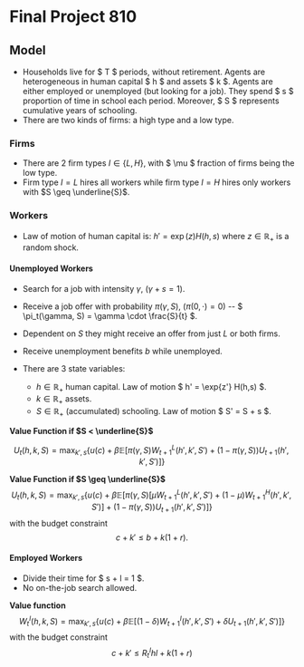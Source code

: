 # Final Project 810

<!-- ## Description -->

<!-- ### Human-capital accumulation 
- At any period $t$ agents without a college degree $(\psi=0)$ decide to attend college or not.
- If they attend college, spend $t+1, \ldots, t+5$ periods earning $0$ and after that get a college degree $(\psi = 1)$.

### Firm Side
- Two types of firms $H$ and $L$.
- If employed by $I$ draw wage from $F_I$ with $ \mathbb{E}[H] > \mathbb{E}[L, \psi = 1] > \mathbb{E}[L, \psi = 0]$.
- $H$ firm want to hire above only college graduates.
- $L$ firm want to hire everyone.
    - If $L$ hires you and you are a college graduate then you get a higher wage.

#### Production Function
- Firms have a production function $F_I(h,\psi)$:
$$ f^I(h) = f^I(h, \psi) = A_I( h + \psi\varepsilon), \quad I \in\{L,H\} $$

#### Firm Value Function
$$
\begin{aligned}
J^I_{t}(\omega, \vec{h}) &=(1-\omega) f^I(\vec{h})+\beta_{f} \mathbb{E}\left[(1-\delta) J_{t+1}\left(\omega, \vec{h}^{\prime}\right)\right] \quad \forall t \leq T \\
J^I_{T+1}(\omega, \vec{h}) &=0
\end{aligned}
$$

### Labor market
- Vacancies indexed by $\omega$, $h$ and $I$ -- $v_t(\omega,h,I)$.
- Unemployed workers characterized by $\omega$, $h$, and $\psi$ -- $u_t(\omega,h,\psi)$.
- Labor market tightness $\theta_t(\omega,h,I,\psi)$.
- Job finding rate $p(\cdot) = \frac{M(u,v)}{u}$ and hiring rate $p_f(\cdot) = \frac{M(u,v)}{v}$.
- 
### Agents Value Function

#### Unemployed workers
- Start each period with some level of asset, human capital, and an indicator for having a college degree.
- If they invest in a college degree, their continuation value is the value function 4 years down the road.
- Note that $\psi$ can only move in one direction -- from 0 to 1.
$$
\begin{gathered}
U_{t}(b, \vec{h}, \psi)=\max _{b^{\prime} \geq \underline{b}} u(c)+  \mathbb{E}\left[\max _{\tilde{\omega}, I, \psi'} \beta_{i}(\psi') \left[ p\left(\theta_{t+1}\left(\tilde{\omega}, \vec{h}^{\prime}, I, \psi'\right)\right) W_{t+1}\left(\tilde{\omega}, b^{\prime}, \vec{h}^{\prime}, \psi'\right)+\left(1-p\left(\theta_{t+1}\left(\tilde{\omega}, \vec{h}^{\prime}, I , \psi'\right)\right)\right) U_{t+1}\left(b^{\prime}, \vec{h}^{\prime}, \psi'\right) \right] \right] \forall t \leq T \\
U_{T+1}(b, \vec{h}, \psi)=0
\end{gathered}
$$
where $\beta_{i}(\psi') = \beta^5$ as the continuation value is delayed 5 years into the future.

I am struggling to get a unified notation above, so here is an example.  At each time $t$, if agents do not invest in college then
$$
\begin{gathered}
U_{t}(b, \vec{h}, \psi)=\max _{b^{\prime} \geq \underline{b}} u(c)+ \beta_{i} \mathbb{E}\left[\max _{\tilde{\omega}, I} \left[ p\left(\theta_{t+1}\left(\tilde{\omega}, \vec{h}^{\prime}, I, \psi \right)\right) W_{t+1}\left(\tilde{\omega}, b^{\prime}, \vec{h}^{\prime}, \psi\right)+\left(1-p\left(\theta_{t+1}\left(\tilde{\omega}, \vec{h}^{\prime}, I , \psi\right)\right)\right) U_{t+1}\left(b^{\prime}, \vec{h}^{\prime}, \psi\right) \right] \right] \forall t \leq T \\
U_{T+1}(b, \vec{h}, \psi)=0
\end{gathered}
$$
And, if agents invest in college -- then they have unemployed value function for the next 4 years and then do the labor search in their 5th year.
$$
\begin{gathered}
U_{t}(b, \vec{h}, \psi)=\max _{b^{\prime} \geq \underline{b}} u(c)+ \beta_{i} \mathbb{E}\left[\max _{\tilde{\omega}, I, \psi} \sum_{i=1}^4 U_{t+i} \left(b^{\prime}, \vec{h}^{\prime}, \psi\right) +  \left[ p\left(\theta_{t+5}\left(\tilde{\omega}, \vec{h}^{\prime}, I, \psi \right)\right) W_{t+5}\left(\tilde{\omega}, b^{\prime}, \vec{h}^{\prime}, \psi\right)+\left(1-p\left(\theta_{t+5}\left(\tilde{\omega}, \vec{h}^{\prime}, I , \psi\right)\right)\right) U_{t+5}\left(b^{\prime}, \vec{h}^{\prime}, \psi\right) \right] \right] \forall t \leq T \\
U_{T+1}(b, \vec{h}, \psi)=0
\end{gathered}
$$

We want to think about the tradeoff from having to invest in college  i.e. college degree costs a certain amount for the 4 years -- or just a lump sum when you decide to attend college.

<!-- $$
p(\psi) = p_H(\psi)\mu  + p_L(\psi)(1-\mu)
$$ -->


<!-- #### Employed workers
- Might want to quit in search of a college degree. This can make it too complicated!
- Simplest case would be to not allow employed agents to make college decision while employed.

## Simulation
- Agents start $\psi=0$.
- Agents start with different initial wealth. --> 


## Model
- Households live for $ T $ periods, without retirement. Agents are heterogeneous in human capital $ h $ and assets $ k $. Agents are either employed or unemployed (but looking for a job). They spend $ s $ proportion of time in school each period.  Moreover, $ S $ represents cumulative years of schooling.
- There are two kinds of firms: a high type and a low type.

### Firms
- There are $2$ firm types $I \in \{L,H\}$, with $ \mu $ fraction of firms being the low type.
- Firm type $I=L$ hires all workers while firm type $I=H$ hires only workers with $S \geq \underline{S}$.

### Workers
- Law of motion of human capital is: $h' = \exp(z) H(h,s)$ where $z \in \mathbb{R}_+$ is a random shock. 

#### Unemployed Workers
- Search for a job with intensity $\gamma$, $(\gamma + s = 1)$.
- Receive a job offer with probability $\pi(\gamma, S)$, $(\pi(0,\cdot) = 0)$ -- $ \pi_t(\gamma, S) = \gamma \cdot \frac{S}{t} $.
- Dependent on $S$ they might receive an offer from just $L$ or both firms.
- Receive unemployment benefits $b$ while unemployed.
    
- There are $3$ state variables:
  - $h \in \mathbb{R}_+$ human capital. Law of motion $ h' = \exp{z'} H(h,s) $.
  - $k \in \mathbb{R}_+$ assets.
  - $S \in \mathbb{R}_+$ (accumulated) schooling. Law of motion $ S' = S + s $.


**Value Function if $S < \underline{S}$**

$$
    U_t(h,k,S) =  \max_{k',s} \left\{ u(c) + \beta\mathbb{E}\left[\pi(\gamma, S)W^L_{t+1}(h',k',S')
    + (1 - \pi(\gamma, S))U_{t+1}(h',k',S')  \right] \right\}
$$


**Value Function if $S \geq \underline{S}$**
$$
	U_t(h,k,S) =   \max_{k',s} \biggl\{ u(c) + \beta\mathbb{E}\biggl[\pi(\gamma, S) \left[\mu W^L_{t+1}(h',k',S') + (1 - \mu) W^H_{t+1}(h',k',S') \right]
		+  (1 - \pi(\gamma, S)) U_{t+1}(h',k',S')  \biggr] \biggr\}
$$
with the budget constraint 
$$ c + k' \leq b + k(1+r).$$
#### Employed Workers
- Divide their time for $ s + l = 1 $.
- No on-the-job search allowed.


**Value function**
$$
	W^I_t(h,k,S) =  \max_{k',s} \left\{ u(c) + \beta\mathbb{E}\left[ (1 - \delta) W^I_{t+1}(h',k',S')
	+ \delta  U_{t+1}(h',k',S')  \right] \right\}
$$
with the budget constraint 
$$   c + k' \leq R^I_t h l + k(1 +r) $$
